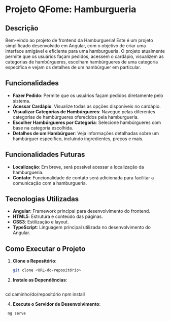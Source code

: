 # Projeto QFome: Hamburgueria

## Descrição

Bem-vindo ao projeto de frontend da Hamburgueria! Este é um projeto simplificado desenvolvido em Angular, com o objetivo de criar uma interface amigável e eficiente para uma hamburgueria. O projeto atualmente permite que os usuários façam pedidos, acessem o cardápio, visualizem as categorias de hambúrgueres, escolham hambúrgueres de uma categoria específica e vejam os detalhes de um hambúrguer em particular.

## Funcionalidades

- **Fazer Pedido**: Permite que os usuários façam pedidos diretamente pelo sistema.
- **Acessar Cardápio**: Visualize todas as opções disponíveis no cardápio.
- **Visualizar Categorias de Hambúrgueres**: Navegue pelas diferentes categorias de hambúrgueres oferecidos pela hamburgueria.
- **Escolher Hambúrgueres por Categoria**: Selecione hambúrgueres com base na categoria escolhida.
- **Detalhes de um Hambúrguer**: Veja informações detalhadas sobre um hambúrguer específico, incluindo ingredientes, preços e mais.

## Funcionalidades Futuras

- **Localização**: Em breve, será possível acessar a localização da hamburgueria.
- **Contato**: Funcionalidade de contato será adicionada para facilitar a comunicação com a hamburgueria.

## Tecnologias Utilizadas

- **Angular**: Framework principal para desenvolvimento do frontend.
- **HTML5**: Estrutura e conteúdo das páginas.
- **CSS3**: Estilização e layout.
- **TypeScript**: Linguagem principal utilizada no desenvolvimento do Angular.


## Como Executar o Projeto

1. **Clone o Repositório**:
   ```bash
   git clone <URL-do-repositório>

2. **Instale as Dependências**:
   ```bash
  cd caminho/do/repositório
  npm install

4. **Execute o Servidor de Desenvolvimento**:
 ```bash
  ng serve



